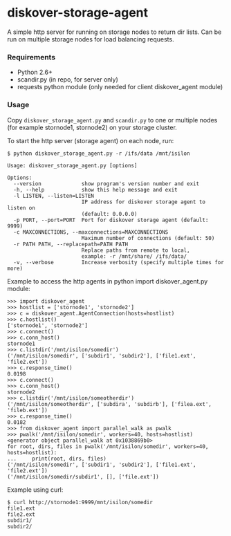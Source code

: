 # diskover-storage-agent

A simple http server for running on storage nodes to return dir lists. Can be run on multiple storage nodes for load balancing requests.

### Requirements
- Python 2.6+
- scandir.py (in repo, for server only)
- requests python module (only needed for client diskover_agent module)

### Usage

Copy `diskover_storage_agent.py` and `scandir.py` to one or multiple nodes (for example stornode1, stornode2) on your storage cluster.

To start the http server (storage agent) on each node, run:

```
$ python diskover_storage_agent.py -r /ifs/data /mnt/isilon
```

```
Usage: diskover_storage_agent.py [options]

Options:
  --version             show program's version number and exit
  -h, --help            show this help message and exit
  -l LISTEN, --listen=LISTEN
                        IP address for diskover storage agent to listen on
                        (default: 0.0.0.0)
  -p PORT, --port=PORT  Port for diskover storage agent (default: 9999)
  -c MAXCONNECTIONS, --maxconnections=MAXCONNECTIONS
                        Maximum number of connections (default: 50)
  -r PATH PATH, --replacepath=PATH PATH
                        Replace paths from remote to local,
                        example: -r /mnt/share/ /ifs/data/
  -v, --verbose         Increase verbosity (specify multiple times for more)
```

Example to access the http agents in python import diskover_agent.py module:

```
>>> import diskover_agent
>>> hostlist = ['stornode1', 'stornode2']
>>> c = diskover_agent.AgentConnection(hosts=hostlist)
>>> c.hostlist()
['stornode1', 'stornode2']
>>> c.connect()
>>> c.conn_host()
stornode1
>>> c.listdir('/mnt/isilon/somedir')
('/mnt/isilon/somedir', ['subdir1', 'subdir2'], ['file1.ext', 'file2.ext'])
>>> c.response_time()
0.0198
>>> c.connect()
>>> c.conn_host()
stornode2
>>> c.listdir('/mnt/isilon/someotherdir')
('/mnt/isilon/someotherdir', ['subdira', 'subdirb'], ['filea.ext', 'fileb.ext'])
>>> c.response_time()
0.0182
>>> from diskover_agent import parallel_walk as pwalk
>>> pwalk('/mnt/isilon/somedir', workers=40, hosts=hostlist)
<generator object parallel_walk at 0x1038869b0>
for root, dirs, files in pwalk('/mnt/isilon/somedir', workers=40, hosts=hostlist):
...     print(root, dirs, files)
('/mnt/isilon/somedir', ['subdir1', 'subdir2'], ['file1.ext', 'file2.ext'])
('/mnt/isilon/somedir/subdir1', [], ['file.ext'])
```

Example using curl:

```
$ curl http://stornode1:9999/mnt/isilon/somedir
file1.ext
file2.ext
subdir1/
subdir2/
```
